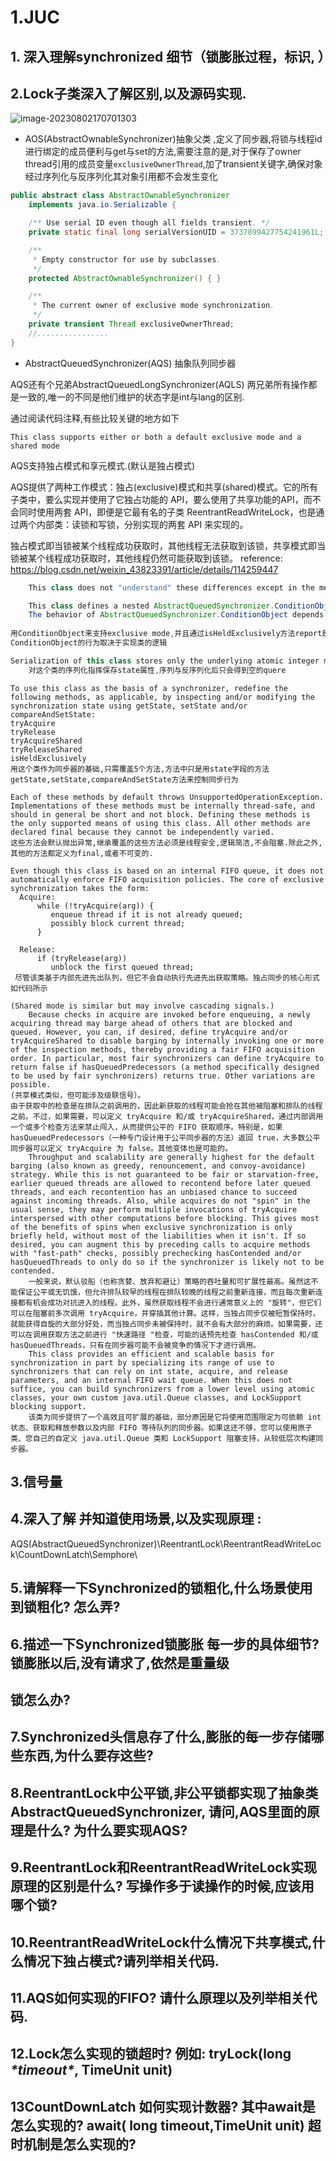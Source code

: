 # 1.JUC

## 1. 深入理解synchronized 细节（锁膨胀过程，标识, ）



## 2.Lock子类深入了解区别,以及源码实现.

![image-20230802170701303](C:\Users\Administrator\AppData\Roaming\Typora\typora-user-images\image-20230802170701303.png)





- AOS(AbstractOwnableSynchronizer)抽象父类 ,定义了同步器,将锁与线程id进行绑定的成员便利与get与set的方法,需要注意的是,对于保存了owner thread引用的成员变量`exclusiveOwnerThread`,加了transient关键字,确保对象经过序列化与反序列化其对象引用都不会发生变化

```java
public abstract class AbstractOwnableSynchronizer
    implements java.io.Serializable {

    /** Use serial ID even though all fields transient. */
    private static final long serialVersionUID = 3737899427754241961L;

    /**
     * Empty constructor for use by subclasses.
     */
    protected AbstractOwnableSynchronizer() { }

    /**
     * The current owner of exclusive mode synchronization.
     */
    private transient Thread exclusiveOwnerThread;
    //................
}
```

- AbstractQueuedSynchronizer(AQS) 抽象队列同步器

AQS还有个兄弟AbstractQueuedLongSynchronizer(AQLS) 两兄弟所有操作都是一致的,唯一的不同是他们维护的状态字是int与lang的区别.

通过阅读代码注释,有些比较关键的地方如下

`This class supports either or both a default exclusive mode and a shared mode`

AQS支持独占模式和享元模式.(默认是独占模式)

AQS提供了两种工作模式：独占(exclusive)模式和共享(shared)模式。它的所有子类中，要么实现并使用了它独占功能的 API，要么使用了共享功能的API，而不会同时使用两套 API，即便是它最有名的子类 ReentrantReadWriteLock，也是通过两个内部类：读锁和写锁，分别实现的两套 API 来实现的。

 独占模式即当锁被某个线程成功获取时，其他线程无法获取到该锁，共享模式即当锁被某个线程成功获取时，其他线程仍然可能获取到该锁。
reference: https://blog.csdn.net/weixin_43823391/article/details/114259447

```java
	This class does not "understand" these differences except in the mechanical sense that when a shared mode acquire succeeds, the next waiting thread (if one exists) must also determine whether it can acquire as well. Threads waiting in the different modes share the same FIFO queue. Usually, implementation subclasses support only one of these modes, but both can come into play for example in a ReadWriteLock. Subclasses that support only exclusive or only shared modes need not define the methods supporting the unused mode
```



```java
	This class defines a nested AbstractQueuedSynchronizer.ConditionObject class that can be used as a Condition implementation by subclasses supporting exclusive mode for which method isHeldExclusively reports whether synchronization is exclusively held with respect to the current thread,method release invoked with the current getState value fully releases this object, and acquire, given this saved state value, eventually restores this object to its previous acquired state. .... 
    The behavior of AbstractQueuedSynchronizer.ConditionObject depends <of course> on the semantics of its synchronizer implementation.
    
用ConditionObject来支持exclusive mode,并且通过isHeldExclusively方法report是否是独占性持有
ConditionObject的行为取决于实现类的逻辑
```



```java
Serialization of this class stores only the underlying atomic integer maintaining state, so deserialized objects have empty thread queues. Typical subclasses requiring serializability will define a readObject method that restores this to a known initial state upon deserialization
    对这个类的序列化指挥保存state属性,序列与反序列化后只会得到空的quere
```



```
To use this class as the basis of a synchronizer, redefine the following methods, as applicable, by inspecting and/or modifying the synchronization state using getState, setState and/or compareAndSetState:
tryAcquire
tryRelease
tryAcquireShared
tryReleaseShared
isHeldExclusively
用这个类作为同步器的基础,只需覆盖5个方法,方法中只是用state字段的方法getState,setState,compareAndSetState方法来控制同步行为

Each of these methods by default throws UnsupportedOperationException. Implementations of these methods must be internally thread-safe, and should in general be short and not block. Defining these methods is the only supported means of using this class. All other methods are declared final because they cannot be independently varied.
这些方法会默认抛出异常,继承覆盖的这些方法必须是线程安全,逻辑简洁,不会阻塞.除此之外,其他的方法都定义为final,或者不可变的.
```



```
Even though this class is based on an internal FIFO queue, it does not automatically enforce FIFO acquisition policies. The core of exclusive synchronization takes the form:
  Acquire:
      while (!tryAcquire(arg)) {
         enqueue thread if it is not already queued;
         possibly block current thread;
      }
 
  Release:
      if (tryRelease(arg))
         unblock the first queued thread;
 尽管该类基于内部先进先出队列，但它不会自动执行先进先出获取策略。独占同步的核心形式如代码所示
```



```
(Shared mode is similar but may involve cascading signals.)
	Because checks in acquire are invoked before enqueuing, a newly acquiring thread may barge ahead of others that are blocked and queued. However, you can, if desired, define tryAcquire and/or tryAcquireShared to disable barging by internally invoking one or more of the inspection methods, thereby providing a fair FIFO acquisition order. In particular, most fair synchronizers can define tryAcquire to return false if hasQueuedPredecessors (a method specifically designed to be used by fair synchronizers) returns true. Other variations are possible.
(共享模式类似，但可能涉及级联信号）。
由于获取中的检查是在排队之前调用的，因此新获取的线程可能会抢在其他被阻塞和排队的线程之前。不过，如果需要，可以定义 tryAcquire 和/或 tryAcquireShared，通过内部调用一个或多个检查方法来禁止闯入，从而提供公平的 FIFO 获取顺序。特别是，如果 hasQueuedPredecessors（一种专门设计用于公平同步器的方法）返回 true，大多数公平同步器可以定义 tryAcquire 为 false。其他变体也是可能的。
	Throughput and scalability are generally highest for the default barging (also known as greedy, renouncement, and convoy-avoidance) strategy. While this is not guaranteed to be fair or starvation-free, earlier queued threads are allowed to recontend before later queued threads, and each recontention has an unbiased chance to succeed against incoming threads. Also, while acquires do not "spin" in the usual sense, they may perform multiple invocations of tryAcquire interspersed with other computations before blocking. This gives most of the benefits of spins when exclusive synchronization is only briefly held, without most of the liabilities when it isn't. If so desired, you can augment this by preceding calls to acquire methods with "fast-path" checks, possibly prechecking hasContended and/or hasQueuedThreads to only do so if the synchronizer is likely not to be contended.
	一般来说，默认驳船（也称贪婪、放弃和避让）策略的吞吐量和可扩展性最高。虽然这不能保证公平或无饥饿，但允许排队较早的线程在排队较晚的线程之前重新连接，而且每次重新连接都有机会成功对抗进入的线程。此外，虽然获取线程不会进行通常意义上的 "旋转"，但它们可以在阻塞前多次调用 tryAcquire，并穿插其他计算。这样，当独占同步仅被短暂保持时，就能获得自旋的大部分好处，而当独占同步未被保持时，就不会有大部分的麻烦。如果需要，还可以在调用获取方法之前进行 "快速路径 "检查，可能的话预先检查 hasContended 和/或 hasQueuedThreads，只有在同步器可能不会被竞争的情况下才进行调用。
	This class provides an efficient and scalable basis for synchronization in part by specializing its range of use to synchronizers that can rely on int state, acquire, and release parameters, and an internal FIFO wait queue. When this does not suffice, you can build synchronizers from a lower level using atomic classes, your own custom java.util.Queue classes, and LockSupport blocking support.
	该类为同步提供了一个高效且可扩展的基础，部分原因是它将使用范围限定为可依赖 int 状态、获取和释放参数以及内部 FIFO 等待队列的同步器。如果这还不够，您可以使用原子类、您自己的自定义 java.util.Queue 类和 LockSupport 阻塞支持，从较低层次构建同步器。

```







## 3.信号量



## 4.深入了解 并知道使用场景,以及实现原理 :

AQS(AbstractQueuedSynchronizer)\ReentrantLock\ReentrantReadWriteLock\CountDownLatch\Semphore\

 

## 5.请解释一下Synchronized的锁粗化,什么场景使用到锁粗化? 怎么弄?



## 6.描述一下Synchronized锁膨胀 每一步的具体细节? 锁膨胀以后,没有请求了,依然是重量级

## 锁怎么办?



## 7.Synchronized头信息存了什么,膨胀的每一步存储哪些东西,为什么要存这些?





## 8.ReentrantLock中公平锁,非公平锁都实现了抽象类AbstractQueuedSynchronizer,  请问,AQS里面的原理是什么? 为什么要实现AQS?

## 9.ReentrantLock和ReentrantReadWriteLock实现原理的区别是什么? 写操作多于读操作的时候,应该用哪个锁?



##  10.ReentrantReadWriteLock什么情况下共享模式,什么情况下独占模式?请列举相关代码.



## 11.AQS如何实现的FIFO? 请什么原理以及列举相关代码.



## 12.Lock怎么实现的锁超时? 例如: tryLock(long ***\*timeout\****, TimeUnit unit)



## 13CountDownLatch 如何实现计数器? 其中await是怎么实现的? await( long timeout,TimeUnit unit) 超时机制是怎么实现的?

